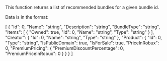 This function returns a list of recommended bundles for a given bundle id.

Data is in the format:

\[
    {
      "Id": 0,
      "Name": "string",
      "Description": "string",
      "BundleType": "string",
      "Items": \[
        {
          "Owned": true,
          "Id": 0,
          "Name": "string",
          "Type": "string"
        }
      \],
      "Creator": {
        "Id": 0,
        "Name": "string",
        "Type": "string"
      },
      "Product": {
        "Id": 0,
        "Type": "string",
        "IsPublicDomain": true,
        "IsForSale": true,
        "PriceInRobux": 0,
        "PremiumPricing": {
          "PremiumDiscountPercentage": 0,
          "PremiumPriceInRobux": 0
        }
      }
    }
\]